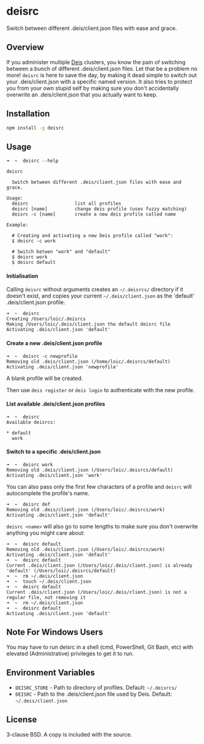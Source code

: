deisrc
=====

Switch between different .deis/client.json files with ease and grace.

Overview
--------

If you administer multiple [Deis](http://deis.io/) clusters, you know the pain
of switching between a bunch of different .deis/client.json files. Let that be a
problem no more! `deisrc` is here to save the day, by making it dead simple to
switch out your .deis/client.json with a specific named version. It also tries to protect
you from your own stupid self by making sure you don't accidentally overwrite an
.deis/client.json that you actually want to keep.


Installation
------------

``` sh
npm install -g deisrc
```

Usage
-----

```
➜  ~  deisrc --help

deisrc

  Switch between different .deis/client.json files with ease and grace.

Usage:
  deisrc                 list all profiles
  deisrc [name]          change deis profile (uses fuzzy matching)
  deisrc -c [name]       create a new deis profile called name

Example:

  # Creating and activating a new Deis profile called "work":
  $ deisrc -c work

  # Switch betwen "work" and "default"
  $ deisrc work
  $ deisrc default
```

#### Initialisation

Calling `deisrc` without arguments creates an `~/.deisrcs/` directory if it doesn't exist,
and copies your current `~/.deis/client.json` as the 'default' .deis/client.json profile.

```
➜  ~  deisrc
Creating /Users/loic/.deisrcs
Making /Users/loic/.deis/client.json the default deisrc file
Activating .deis/client.json 'default'
```

#### Create a new .deis/client.json profile

```
➜  ~  deisrc -c newprofile
Removing old .deis/client.json (/home/loic/.deisrcs/default)
Activating .deis/client.json 'newprofile'
```

A blank profile will be created.

Then use `deis register` or `deis login` to authenticate with the new profile.


#### List available .deis/client.json profiles

```
➜  ~  deisrc
Available deisrcs:

* default
  work
```

#### Switch to a specific .deis/client.json

```
➜  ~  deisrc work
Removing old .deis/client.json (/Users/loic/.deisrcs/default)
Activating .deis/client.json 'work'
```

You can also pass only the first few characters of a profile and `deisrc` will
autocomplete the profile's name.

```
➜  ~  deisrc def
Removing old .deis/client.json (/Users/loic/.deisrcs/work)
Activating .deis/client.json 'default'
```

`deisrc <name>` will also go to some lengths to make sure you don't overwrite
anything you might care about:

```
➜  ~  deisrc default
Removing old .deis/client.json (/Users/loic/.deisrcs/work)
Activating .deis/client.json 'default'
➜  ~  deisrc default  
Current .deis/client.json (/Users/loic/.deis/client.json) is already 'default' (/Users/loic/.deisrcs/default)
➜  ~  rm ~/.deis/client.json
➜  ~  touch ~/.deis/client.json
➜  ~  deisrc default
Current .deis/client.json (/Users/loic/.deis/client.json) is not a regular file, not removing it
➜  ~  rm ~/.deis/client.json
➜  ~  deisrc default
Activating .deis/client.json 'default'
```

Note For Windows Users
----------------------

You may have to run deisrc in a shell (cmd, PowerShell, Git Bash, etc) with
elevated (Administrative) privileges to get it to run.

Environment Variables
---------------------

* `DEISRC_STORE` - Path to directory of profiles. Default: `~/.deisrcs/`
* `DEISRC` - Path to the .deis/client.json file used by Deis. Default: `~/.deis/client.json`

License
-------

3-clause BSD. A copy is included with the source.
